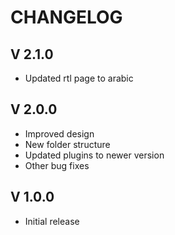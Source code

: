 # CHANGELOG

## V 2.1.0
- Updated rtl page to arabic

## V 2.0.0
- Improved design
- New folder structure
- Updated plugins to newer version
- Other bug fixes

## V 1.0.0
- Initial release
